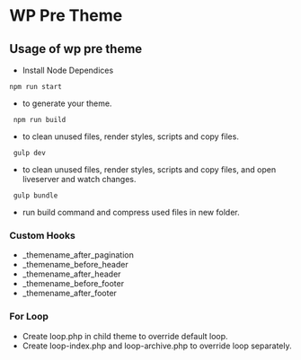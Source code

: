 # WP Pre Theme

## Usage of wp pre theme

- Install Node Dependices

<code>npm run start</code>

- to generate your theme.

<code> npm run build </code>

- to clean unused files, render styles, scripts and copy files.

<code> gulp dev </code>

- to clean unused files, render styles, scripts and copy files, and open liveserver and watch changes.

<code> gulp bundle </code>

- run build command and compress used files in new folder.

### Custom Hooks

- \_themename_after_pagination
- \_themename_before_header
- \_themename_after_header
- \_themename_before_footer
- \_themename_after_footer

### For Loop

- Create loop.php in child theme to override default loop.
- Create loop-index.php and loop-archive.php to override loop separately.
